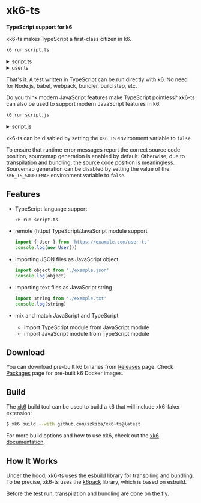 # xk6-ts

**TypeScript support for k6**

xk6-ts makes TypeScript a first-class citizen in k6.

```sh
k6 run script.ts
```

<details>
<summary>script.ts</summary>

```ts file=examples/script.ts
import { User, newUser } from "./user";

export default () => {
  const user: User = newUser("John");
  console.log(user);
};
```

</details>

<details>
<summary>user.ts</summary>

```ts file=examples/user.ts
interface User {
  name: string;
  id: number;
}

class UserAccount implements User {
  name: string;
  id: number;

  constructor(name: string) {
    this.name = name;
    this.id = Math.floor(Math.random() * Number.MAX_SAFE_INTEGER);
  }
}

function newUser(name: string): User {
  return new UserAccount(name);
}

export { User, newUser };
```

</details>

That's it. A test written in TypeScript can be run directly with k6. No need for Node.js, babel, webpack, bundler, build step, etc.

Do you think modern JavaScript features make TypeScript pointless? xk6-ts can also be used to support modern JavaScript features in k6. 

```sh
k6 run script.js
```

<details>
<summary>script.js</summary>

```ts file=examples/script.js
import { newUser } from "./user";

export default () => {
  const user = newUser("John");
  console.log(user);
};
```

</details>


xk6-ts can be disabled by setting the `XK6_TS` environment variable to `false`.

To ensure that runtime error messages report the correct source code position, sourcemap generation is enabled by default. Otherwise, due to transpilation and bundling, the source code position is meaningless.
Sourcemap generation can be disabled by setting the value of the `XK6_TS_SOURCEMAP` environment variable to `false`.

## Features

 - TypeScript language support
    ```bash
    k6 run script.ts
    ```
 - remote (https) TypeScript/JavaScript module support
    ```js
    import { User } from 'https://example.com/user.ts'
    console.log(new User())
    ```

 - importing JSON files as JavaScript object
    ```js
    import object from './example.json'
    console.log(object)
    ```
 - importing text files as JavaScript string
    ```js
    import string from './example.txt'
    console.log(string)
    ```
 - mix and match JavaScript and TypeScript
   - import TypeScript module from JavaScript module
   - import JavaScript module from TypeScript module

## Download

You can download pre-built k6 binaries from [Releases](https://github.com/szkiba/xk6-ts/releases/) page. Check [Packages](https://github.com/szkiba/xk6-ts/pkgs/container/xk6-ts) page for pre-built k6 Docker images.

## Build

The [xk6](https://github.com/grafana/xk6) build tool can be used to build a k6 that will include xk6-faker extension:

```bash
$ xk6 build --with github.com/szkiba/xk6-ts@latest
```

For more build options and how to use xk6, check out the [xk6 documentation](https://github.com/grafana/xk6).

## How It Works

Under the hood, xk6-ts uses the [esbuild](https://github.com/evanw/esbuild) library for transpiling and bundling. To be precise, xk6-ts uses the [k6pack](https://github.com/szkiba/k6pack) library, which is based on esbuild.

Before the test run, transpilation and bundling are done on the fly.
